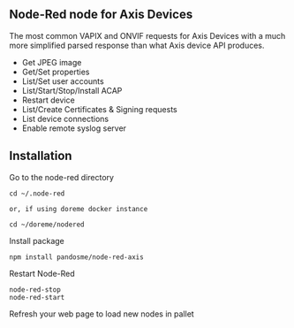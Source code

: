 ## Node-Red node for Axis Devices
The most common VAPIX and ONVIF requests for Axis Devices with a much more simplified parsed response than what Axis device API produces.
* Get JPEG image
* Get/Set properties
* List/Set user accounts
* List/Start/Stop/Install ACAP
* Restart device
* List/Create Certificates & Signing requests
* List device connections
* Enable remote syslog server

## Installation

Go to the node-red directory
```
cd ~/.node-red

or, if using doreme docker instance

cd ~/doreme/nodered

```
Install package
```
npm install pandosme/node-red-axis
```
Restart Node-Red
```
node-red-stop 
node-red-start
```
Refresh your web page to load new nodes in pallet
